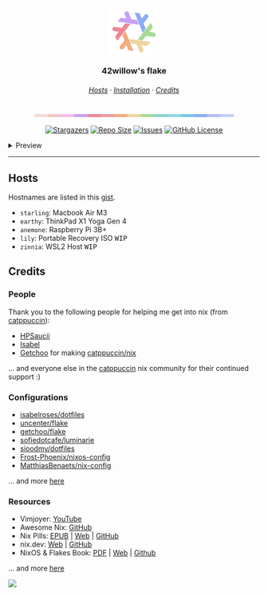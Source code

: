 <h3 align="center">
  <img src="docs/public/flake-macchiato.png" width="100" alt="Nix Logo" /><br />
  <img src="docs/public/transparent.png" height="30" width="0px" alt="" />
  42willow's flake
  <img src="docs/public/transparent.png" height="30" width="0px" alt="" />
</h3>

<h6 align="center">
  <a href="#hosts">Hosts</a>
  ·
  <a href="#installation">Installation</a>
  ·
  <a href="#credits">Credits</a>
</h6>

<p align="center">
  <img
    src="docs/public/macchiato.png"
    width="400"
    alt="Catppuccin Macchiato Palette"
  />
</p>

<p align="center">
  <a href="https://github.com/42willow/flake/stargazers">
    <img
      alt="Stargazers"
      src="https://img.shields.io/github/stars/42willow/flake?style=for-the-badge&logo=starship&color=7dc4e4&logoColor=white&labelColor=363a4f"
  /></a>
  <a href="https://github.com/42willow/flake">
    <img
      alt="Repo Size"
      src="https://img.shields.io/github/repo-size/42willow/flake.svg?style=for-the-badge&logo=github&color=a6da95&logoColor=white&labelColor=363a4f"
  /></a>
  <a href="https://github.com/42willow/flake/issues">
    <img
      alt="Issues"
      src="https://img.shields.io/github/issues/42willow/flake?style=for-the-badge&logo=gitbook&color=f5a97f&logoColor=white&labelColor=363a4f"
  /></a>
  <a href="https://github.com/42willow/flake/tree/main/LICENSE">
    <img
      alt="GitHub License"
      src="https://img.shields.io/github/license/42willow/flake?style=for-the-badge&logo=data%3Aimage%2Fsvg%2Bxml%3Bbase64%2CPHN2ZyB4bWxucz0iaHR0cDovL3d3dy53My5vcmcvMjAwMC9zdmciIHdpZHRoPSIyNCIgaGVpZ2h0PSIyNCIgdmlld0JveD0iMCAwIDI0IDI0IiBmaWxsPSJub25lIiBzdHJva2U9IndoaXRlIiBzdHJva2Utd2lkdGg9IjIiIHN0cm9rZS1saW5lY2FwPSJyb3VuZCIgc3Ryb2tlLWxpbmVqb2luPSJyb3VuZCIgY2xhc3M9Imx1Y2lkZSBsdWNpZGUtc2NhbGUiPjxwYXRoIGQ9Im0xNiAxNiAzLTggMyA4Yy0uODcuNjUtMS45MiAxLTMgMXMtMi4xMy0uMzUtMy0xWiIvPjxwYXRoIGQ9Im0yIDE2IDMtOCAzIDhjLS44Ny42NS0xLjkyIDEtMyAxcy0yLjEzLS4zNS0zLTFaIi8%2BPHBhdGggZD0iTTcgMjFoMTAiLz48cGF0aCBkPSJNMTIgM3YxOCIvPjxwYXRoIGQ9Ik0zIDdoMmMyIDAgNS0xIDctMiAyIDEgNSAyIDcgMmgyIi8%2BPC9zdmc%2B&logoColor=%23cad3f5&labelColor=%23363a4f&color=%23c6a0f6"
    />
  </a>
</p>

<details>
<summary>Preview</summary>

https://github.com/42Willow/dotfiles/assets/70784752/c05e9d59-6c2d-466e-ab67-82bc5a7e0394

Preview last updated: `Feb 18, 2024`
</details>

---

## Hosts

Hostnames are listed in this [gist](https://gist.github.com/42Willow/bd33bd408deced515cd05fd7512b2597).

- `starling`: Macbook Air M3
- `earthy`: ThinkPad X1 Yoga Gen 4
- `anemone`: Raspberry Pi 3B+
- `lily`: Portable Recovery ISO <kbd>WIP</kbd>
- `zinnia`: WSL2 Host <kbd>WIP</kbd>

## Credits

### People

Thank you to the following people for helping me get into nix (from [catppuccin](https://github.com/catppuccin/)):

- [HPSaucii](https://github.com/HPsaucii)
- [Isabel](https://github.com/isabelroses)
- [Getchoo](https://github.com/getchoo) for making [catppuccin/nix](https://github.com/catppuccin/nix)

... and everyone else in the [catppuccin](https://github.com/catppuccin) nix community for their continued support :)

### Configurations

- [isabelroses/dotfiles](https://github.com/isabelroses/dotfiles)
- [uncenter/flake](https://github.com/uncenter/flake)
- [getchoo/flake](https://github.com/getchoo/flake)
- [sofiedotcafe/luminarie](https://github.com/sofiedotcafe/luminarie)
- [sioodmy/dotfiles](https://github.com/sioodmy/dotfiles)
- [Frost-Phoenix/nixos-config](https://github.com/Frost-Phoenix/nixos-config)
- [MatthiasBenaets/nix-config](https://github.com/MatthiasBenaets/nix-config)

... and more [here](https://github.com/stars/42Willow/lists/nix)

### Resources

- Vimjoyer: [YouTube](https://www.youtube.com/@vimjoyer/videos)
- Awesome Nix: [GitHub](https://github.com/nix-community/awesome-nix)
- Nix Pills: [EPUB](https://nixos.org/guides/nix-pills/nix-pills.epub) | [Web](https://nixos.org/guides/nix-pills/) | [GitHub](https://github.com/NixOS/nix-pills)
- nix.dev: [Web](https://nix.dev/) | [GitHub](https://github.com/NixOS/nix.dev)
- NixOS & Flakes Book: [PDF](https://github.com/ryan4yin/nixos-and-flakes-book/releases/latest) | [Web](https://nixos-and-flakes.thiscute.world/) | [Github](https://github.com/ryan4yin/nixos-and-flakes-book)

... and more [here](https://github.com/stars/42Willow/lists/nix)

<img src="https://github.com/user-attachments/assets/00dfccef-01fe-4bb2-81fa-98b948ba2d2c" width="400">
